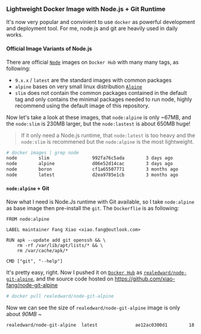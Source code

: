 
### Lightweight Docker Image with Node.js + Git Runtime

It's now very popular and convinient to use `docker` as powerful development and deployment tool. For me, node.js and git are heavily used in daily works.

#### Official Image Variants of Node.js
There are official [`Node`](https://hub.docker.com/_/node/) images on `Docker Hub` with many many tags, as following:
- `9.x.x` / `latest` are the standard images with common packages
- `alpine` bases on very small linux distribution [`Alpine`](https://alpinelinux.org)
- `slim` does not contain the common packages contained in the default tag and only contains the minimal packages needed to run node, highly recommend using the default image of this repository.

Now let's take a look at these images, that `node:alpine` is only ~67MB, and the `node:slim` is 230MB larger, but the `node:lastest` is about 650MB huge!

> If it only need a Node.js runtime, that `node:latest` is too heavy and the `node:slim` is recommened but the `node:alpine` is the most lightweight.

``` bash
# docker images | grep node
node        slim                992fa76c5ada        3 days ago          230 MB
node        alpine              d06e52d14cac        3 days ago          67.4 MB
node        boron               cf1a65507771        3 months ago        656 MB
node        latest              d2ea9785e1cb        3 months ago        665 MB
```

#### `node:alpine` + Git

Now what I need is Node.Js runtime with Git available, so I take `node:alpine` as base image then pre-install the `git`. The `Dockerflie` is as following:

``` docker
FROM node:alpine

LABEL maintainer Fang Xiao <xiao.fang@outlook.com>

RUN apk --update add git openssh && \
    rm -rf /var/lib/apt/lists/* && \
    rm /var/cache/apk/*

CMD ["git", "--help"]
```

It's pretty easy, right. Now I pushed it on [`Docker Hub`](https://hub.docker.com) as [`realedward/node-git-alpine`](https://hub.docker.com/r/realedward/node-git-alpine/), and the source code hosted on https://github.com/xiao-fang/node-git-alpine


``` bash
# docker pull realedward/node-git-alpine
```

Now we can see the size of `realedward/node-git-alpine` image is only about *90MB* ~

``` bash
realedward/node-git-alpine  latest              ae12ac0300d1        18 hours ago        92.8 MB

```
